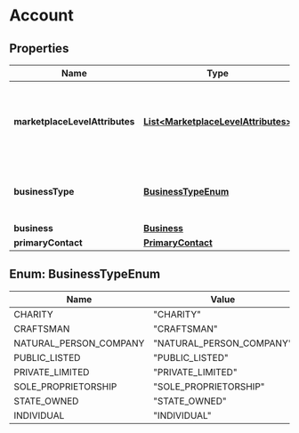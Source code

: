 # Account

## Properties
Name | Type | Description | Notes
------------ | ------------- | ------------- | -------------
**marketplaceLevelAttributes** | [**List&lt;MarketplaceLevelAttributes&gt;**](MarketplaceLevelAttributes.md) | A list of details of the marketplaces where the seller account is active. | 
**businessType** | [**BusinessTypeEnum**](#BusinessTypeEnum) | The type of business registered for the seller account. | 
**business** | [**Business**](Business.md) |  |  [optional]
**primaryContact** | [**PrimaryContact**](PrimaryContact.md) |  |  [optional]

<a name="BusinessTypeEnum"></a>
## Enum: BusinessTypeEnum
Name | Value
---- | -----
CHARITY | &quot;CHARITY&quot;
CRAFTSMAN | &quot;CRAFTSMAN&quot;
NATURAL_PERSON_COMPANY | &quot;NATURAL_PERSON_COMPANY&quot;
PUBLIC_LISTED | &quot;PUBLIC_LISTED&quot;
PRIVATE_LIMITED | &quot;PRIVATE_LIMITED&quot;
SOLE_PROPRIETORSHIP | &quot;SOLE_PROPRIETORSHIP&quot;
STATE_OWNED | &quot;STATE_OWNED&quot;
INDIVIDUAL | &quot;INDIVIDUAL&quot;
